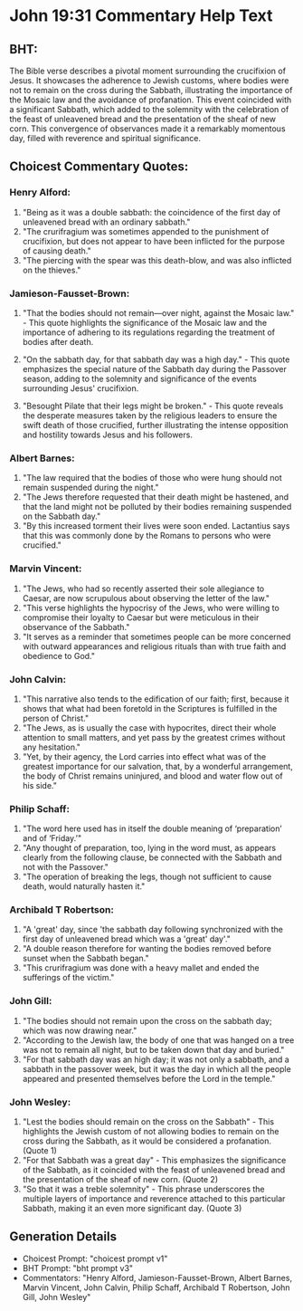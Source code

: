 # John 19:31 Commentary Help Text

## BHT:
The Bible verse describes a pivotal moment surrounding the crucifixion of Jesus. It showcases the adherence to Jewish customs, where bodies were not to remain on the cross during the Sabbath, illustrating the importance of the Mosaic law and the avoidance of profanation. This event coincided with a significant Sabbath, which added to the solemnity with the celebration of the feast of unleavened bread and the presentation of the sheaf of new corn. This convergence of observances made it a remarkably momentous day, filled with reverence and spiritual significance.

## Choicest Commentary Quotes:
### Henry Alford:
1. "Being as it was a double sabbath: the coincidence of the first day of unleavened bread with an ordinary sabbath." 
2. "The crurifragium was sometimes appended to the punishment of crucifixion, but does not appear to have been inflicted for the purpose of causing death." 
3. "The piercing with the spear was this death-blow, and was also inflicted on the thieves."

### Jamieson-Fausset-Brown:
1. "That the bodies should not remain—over night, against the Mosaic law." - This quote highlights the significance of the Mosaic law and the importance of adhering to its regulations regarding the treatment of bodies after death.

2. "On the sabbath day, for that sabbath day was a high day." - This quote emphasizes the special nature of the Sabbath day during the Passover season, adding to the solemnity and significance of the events surrounding Jesus' crucifixion.

3. "Besought Pilate that their legs might be broken." - This quote reveals the desperate measures taken by the religious leaders to ensure the swift death of those crucified, further illustrating the intense opposition and hostility towards Jesus and his followers.

### Albert Barnes:
1. "The law required that the bodies of those who were hung should not remain suspended during the night." 
2. "The Jews therefore requested that their death might be hastened, and that the land might not be polluted by their bodies remaining suspended on the Sabbath day."
3. "By this increased torment their lives were soon ended. Lactantius says that this was commonly done by the Romans to persons who were crucified."

### Marvin Vincent:
1. "The Jews, who had so recently asserted their sole allegiance to Caesar, are now scrupulous about observing the letter of the law."
2. "This verse highlights the hypocrisy of the Jews, who were willing to compromise their loyalty to Caesar but were meticulous in their observance of the Sabbath."
3. "It serves as a reminder that sometimes people can be more concerned with outward appearances and religious rituals than with true faith and obedience to God."

### John Calvin:
1. "This narrative also tends to the edification of our faith; first, because it shows that what had been foretold in the Scriptures is fulfilled in the person of Christ."
2. "The Jews, as is usually the case with hypocrites, direct their whole attention to small matters, and yet pass by the greatest crimes without any hesitation."
3. "Yet, by their agency, the Lord carries into effect what was of the greatest importance for our salvation, that, by a wonderful arrangement, the body of Christ remains uninjured, and blood and water flow out of his side."

### Philip Schaff:
1. "The word here used has in itself the double meaning of ‘preparation’ and of ‘Friday.’"
2. "Any thought of preparation, too, lying in the word must, as appears clearly from the following clause, be connected with the Sabbath and not with the Passover."
3. "The operation of breaking the legs, though not sufficient to cause death, would naturally hasten it."

### Archibald T Robertson:
1. "A 'great' day, since 'the sabbath day following synchronized with the first day of unleavened bread which was a 'great' day'." 
2. "A double reason therefore for wanting the bodies removed before sunset when the Sabbath began."
3. "This crurifragium was done with a heavy mallet and ended the sufferings of the victim."

### John Gill:
1. "The bodies should not remain upon the cross on the sabbath day; which was now drawing near."
2. "According to the Jewish law, the body of one that was hanged on a tree was not to remain all night, but to be taken down that day and buried."
3. "For that sabbath day was an high day; it was not only a sabbath, and a sabbath in the passover week, but it was the day in which all the people appeared and presented themselves before the Lord in the temple."

### John Wesley:
1. "Lest the bodies should remain on the cross on the Sabbath" - This highlights the Jewish custom of not allowing bodies to remain on the cross during the Sabbath, as it would be considered a profanation. (Quote 1)
2. "For that Sabbath was a great day" - This emphasizes the significance of the Sabbath, as it coincided with the feast of unleavened bread and the presentation of the sheaf of new corn. (Quote 2)
3. "So that it was a treble solemnity" - This phrase underscores the multiple layers of importance and reverence attached to this particular Sabbath, making it an even more significant day. (Quote 3)


## Generation Details
- Choicest Prompt: "choicest prompt v1"
- BHT Prompt: "bht prompt v3"
- Commentators: "Henry Alford, Jamieson-Fausset-Brown, Albert Barnes, Marvin Vincent, John Calvin, Philip Schaff, Archibald T Robertson, John Gill, John Wesley"
